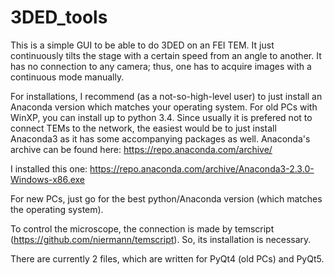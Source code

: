 # 3DED_tools
This is a simple GUI to be able to do 3DED on an FEI TEM. It just continuously tilts the stage with a certain speed from an angle to another. It has no connection to any camera; thus, one has to acquire images with a continuous mode manually.

For installations, I recommend (as a not-so-high-level user) to just install an Anaconda version which matches your operating system. For old PCs with WinXP, you can install up to python 3.4. Since usually it is prefered not to connect TEMs to the network, the easiest would be to just install Anaconda3 as it has some accompanying packages as well. Anaconda's archive can be found here:
https://repo.anaconda.com/archive/

I installed this one: https://repo.anaconda.com/archive/Anaconda3-2.3.0-Windows-x86.exe

For new PCs, just go for the best python/Anaconda version (which matches the operating system).

To control the microscope, the connection is made by temscript (https://github.com/niermann/temscript). So, its installation is necessary.

There are currently 2 files, which are written for PyQt4 (old PCs) and PyQt5.
